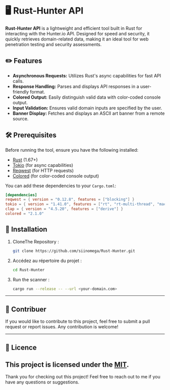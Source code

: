 # 🖥️ Rust-Hunter API

**Rust-Hunter API** is a lightweight and efficient tool built in Rust for interacting with the Hunter.io API. Designed for speed and security, it quickly retrieves domain-related data, making it an ideal tool for web penetration testing and security assessments.


## ✏️ Features

- **Asynchronous Requests:** Utilizes Rust's async capabilities for fast API calls.
- **Response Handling:** Parses and displays API responses in a user-friendly format.
- **Colored Output:** Easily distinguish valid data with color-coded console output.
- **Input Validation:** Ensures valid domain inputs are specified by the user.
- **Banner Display:** Fetches and displays an ASCII art banner from a remote source.


## 🛠️ Prerequisites

Before running the tool, ensure you have the following installed:

- [Rust](https://www.rust-lang.org/) (1.67+)
- [Tokio](https://tokio.rs/) (for async capabilities)
- [Reqwest](https://docs.rs/reqwest/) (for HTTP requests)
- [Colored](https://docs.rs/colored/) (for color-coded console output)

You can add these dependencies to your `Cargo.toml`:

```toml
[dependencies]
reqwest = { version = "0.12.8", features = ["blocking"] }
tokio = { version = "1.41.0", features = ["rt", "rt-multi-thread", "macros"] }
clap = { version = "4.5.20", features = ["derive"] }
colored = "2.1.0"
```
## 🔧 Installation

1. CloneThe Repository :

   ```bash
   git clone https://github.com/siinomega/Rust-Hunter.git
   ```
2. Accédez au répertoire du projet :

   ```bash
   cd Rust-Hunter
   ```
3. Run the scanner :

   ```bash
   cargo run --release -- --url <your-domain.com>
   ```
---
## 👤 Contribuer

If you would like to contribute to this project, feel free to submit a pull request or report issues. Any contribution is welcome!

---
## 📄 Licence

This project is licensed under the [MIT](LICENSE).
---

Thank you for checking out this project! Feel free to reach out to me if you have any questions or suggestions.
